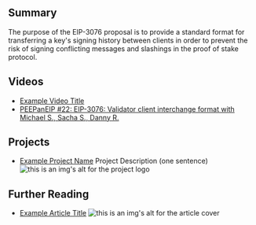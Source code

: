 ## Summary

The purpose of the EIP-3076 proposal is to provide a standard format for transferring a key's signing history between clients in order to prevent the risk of signing conflicting messages and slashings in the proof of stake protocol.

## Videos

- [Example Video Title](https://www.youtube.com/watch?v=TDGq4aeevgY)
- [PEEPanEIP #22: EIP-3076: Validator client interchange format with Michael S., Sacha S., Danny R.](https://www.youtube.com/watch?v=-z6OQNTAF7Y&list=PL4cwHXAawZxqu0PKKyMzG_3BJV_xZTi1F&index=91)

## Projects

- [Example Project Name](https://xxxx.xxx/xxxxx) Project Description (one sentence) ![this is an img's alt for the project logo](https://xxxx.xxx/project-logo.xxx)

## Further Reading

- [Example Article Title](https://xxxx.xxx/xxxxx) ![this is an img's alt for the article cover](https://xxxx.xxx/article-cover.xxx)
